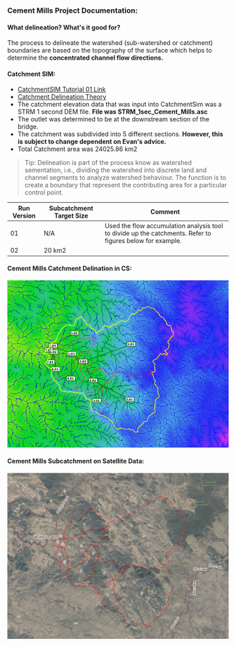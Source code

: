 ### Cement Mills Project Documentation:

#### What delineation? What's it good for?

The process to delineate the
watershed (sub-watershed or catchment) boundaries are based on the topography of the surface which helps to determine the **__concentrated channel flow directions__.**

#### Catchment SIM:
- [CatchmentSIM Tutorial 01 Link](https://csse.com.au/csim_online_help/tutorial_1.html)
- [Catchment Delineation Theory](https://www.epa.gov/sites/default/files/2015-07/documents/lecture-3-watershed-delineation.pdf)
- The catchment elevation data that was input into CatchmentSim was a STRM 1 second DEM file. **File was STRM_1sec_Cement_Mills.asc**
- The outlet was determined to be at the downstream section of the bridge. 
- The catchment was subdivided into 5 different sections. **However, this is subject to change dependent on Evan's advice.**
- Total Catchment area was 24025.86 km2

> Tip: Delineation is part of the process know as watershed sementation, i.e., dividing the watershed into discrete land and channel segments to analyze watershed behaviour. The function is to create a boundary that represent the contributing area for a particular control point. 

Run Version | Subcatchment Target Size | Comment | 
--- | --- | --- |
01 | N/A | Used the flow accumulation analysis tool to divide up the catchments. Refer to figures below for example. |
02 | 20 km2 | 

#### Cement Mills Catchment Delination in CS:

![Cement Mills Catchment](https://github.com/FHydrology/Notetaking/blob/main/images/Catchment-Delineation.png)

#### Cement Mills Subcatchment on Satellite Data:
![Cement Mills Subcatchment](https://github.com/FHydrology/Notetaking/blob/main/images/satellite.PNG)
